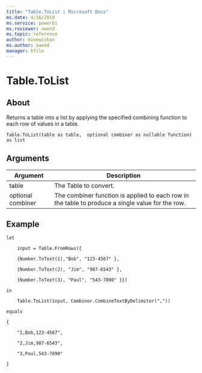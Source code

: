 ```yaml
---
title: "Table.ToList | Microsoft Docs"
ms.date: 4/16/2018
ms.service: powerbi
ms.reviewer: owend
ms.topic: reference
author: minewiskan
ms.author: owend
manager: kfile
---
```

# Table.ToList

  
## About  
Returns a table into a list by applying the specified combining function to each row of values in a table.  
  
```  
Table.ToList(table as table,  optional combiner as nullable function) as list  
```  
  
## Arguments  
  
|Argument|Description|  
|------------|---------------|  
|table|The Table to convert.|  
|optional combiner|The combiner function is applied to each row in the table to produce a single value for the row.|  
  
## <a name="__goback"></a>Example  
  
```  
let  
  
    input = Table.FromRows({  
  
    {Number.ToText(1),"Bob", "123-4567" },  
  
    {Number.ToText(2), "Jim", "987-6543" },  
  
    {Number.ToText(3), "Paul", "543-7890" }})  
  
in  
  
    Table.ToList(input, Combiner.CombineTextByDelimiter(","))  
  
equals  
  
{  
  
    "1,Bob,123-4567",  
  
    "2,Jim,987-6543",  
  
    "3,Paul,543-7890"  
  
}  
```  
